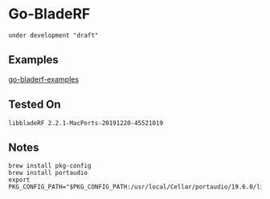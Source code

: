 # Go-BladeRF

`under development "draft"`

## Examples

[go-bladerf-examples](https://github.com/erayarslan/go-bladerf-examples)

## Tested On

`libbladeRF 2.2.1-MacPorts-20191220-45521019`

## Notes

```shell
brew install pkg-config
brew install portaudio
export PKG_CONFIG_PATH="$PKG_CONFIG_PATH:/usr/local/Cellar/portaudio/19.6.0/lib/pkgconfig"
```